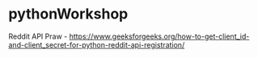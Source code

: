 # pythonWorkshop

Reddit API Praw - https://www.geeksforgeeks.org/how-to-get-client_id-and-client_secret-for-python-reddit-api-registration/ 